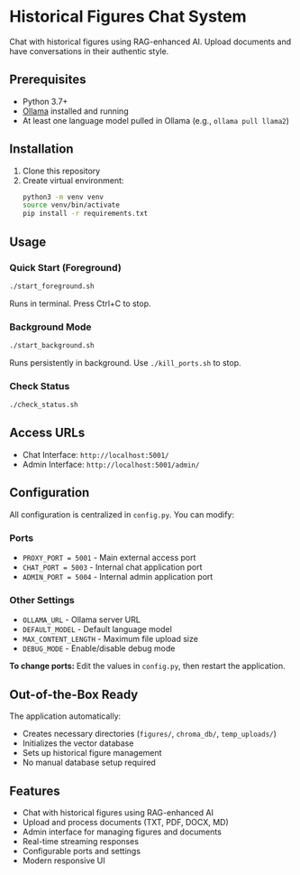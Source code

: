 # Historical Figures Chat System

Chat with historical figures using RAG-enhanced AI. Upload documents and have conversations in their authentic style.

## Prerequisites

- Python 3.7+
- [Ollama](https://ollama.ai/) installed and running
- At least one language model pulled in Ollama (e.g., `ollama pull llama2`)

## Installation

1. Clone this repository
2. Create virtual environment:
   ```bash
   python3 -m venv venv
   source venv/bin/activate
   pip install -r requirements.txt
   ```

## Usage

### Quick Start (Foreground)
```bash
./start_foreground.sh
```
Runs in terminal. Press Ctrl+C to stop.

### Background Mode
```bash
./start_background.sh
```
Runs persistently in background. Use `./kill_ports.sh` to stop.

### Check Status
```bash
./check_status.sh
```

## Access URLs

- Chat Interface: `http://localhost:5001/`
- Admin Interface: `http://localhost:5001/admin/`

## Configuration

All configuration is centralized in `config.py`. You can modify:

### Ports
- `PROXY_PORT = 5001` - Main external access port
- `CHAT_PORT = 5003` - Internal chat application port  
- `ADMIN_PORT = 5004` - Internal admin application port

### Other Settings
- `OLLAMA_URL` - Ollama server URL
- `DEFAULT_MODEL` - Default language model
- `MAX_CONTENT_LENGTH` - Maximum file upload size
- `DEBUG_MODE` - Enable/disable debug mode

**To change ports:** Edit the values in `config.py`, then restart the application.

## Out-of-the-Box Ready

The application automatically:
- Creates necessary directories (`figures/`, `chroma_db/`, `temp_uploads/`)
- Initializes the vector database
- Sets up historical figure management
- No manual database setup required

## Features

- Chat with historical figures using RAG-enhanced AI
- Upload and process documents (TXT, PDF, DOCX, MD)
- Admin interface for managing figures and documents
- Real-time streaming responses
- Configurable ports and settings
- Modern responsive UI
